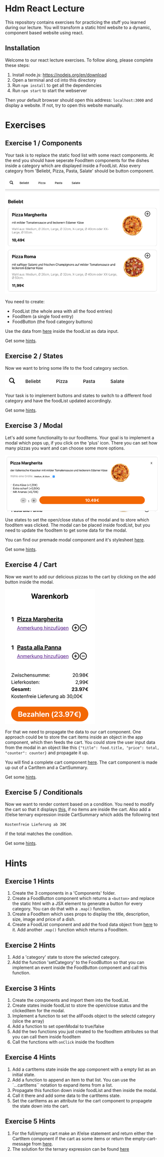 # Hdm React Lecture

This repository contains exercises for practicing the stuff you learned during our lecture. You will transform a static html website to a dynamic, component based website using react.

## Installation

Welcome to our react lecture exercises. To follow along, please complete these steps:

1. Install node.js: https://nodejs.org/en/download
2. Open a terminal and cd into this directory
3. Run `npm install` to get all the dependencies
4. Run `npm start` to start the webserver

Then your default browser should open this address: `localhost:3000` and display a website.
If not, try to open this website manually.

# Exercises
## Exercise 1 / Components

Your task is to replace the static food list with some react components. At the end you should have seperate FoodItem components for the dishes inside a category which are displayed inside a FoodList. Also every category from 'Beliebt, Pizza, Pasta, Salate' should be button component.

![FoodList](exersice-resources/readme-images/exercise1.png)

You need to create:
- FoodList (the whole area with all the food entries)
- FoodItem (a single food entry)
- FoodButton (the food category buttons)

Use the data from [here](./exersice-resources/allFood.js) inside the foodList as data input.

Get some [hints](#exercise-1-hints).

## Exercise 2 / States

Now we want to bring some life to the food category section.

![Food Category](exersice-resources/readme-images/food-category.png)

Your task is to implement buttons and states to switch to a different food category and have the foodList updated accordingly.

Get some [hints](#exercise-2-hints).

## Exercise 3 / Modal

Let's add some functionality to our foodItems. Your goal is to implement a modal which pops up, if you click on the 'plus' icon. There you can set how many pizzas you want and can choose some more options.

![Modal](./exersice-resources/readme-images/modal.png)

Use states to set the open/close status of the modal and to store which foodItem was clicked.
The modal can be placed inside foodList, but you need to update the foodItem to get some data for the modal.

You can find our premade modal component and it's stylesheet [here](./exersice-resources/Components).

Get some [hints](#exercise-3-hints).

## Exercise 4 / Cart

Now we want to add our delicious pizzas to the cart by clicking on the add button inside the modal.

![Cart](./exersice-resources/readme-images/cart.png)

For that we need to propagate the data to our cart component.
One approach could be to store the cart items inside an object in the app component, which then feeds the cart.
You could store the user input data from the modal in an object like this `{"title": food.title, "price": total, "counter": counter}` and propagate it up.

You will find a complete cart component [here](./exersice-resources/Components/Cart). The cart component is made up out of a CartItem and a CartSummary. 

Get some [hints](#exercise-4-hints).

## Exercise 5 / Conditionals

Now we want to render content based on a condition. You need to modify the cart so that it displays [this](./exersice-resources/cart-conditional-if-else.js), if no items are inside the cart.
Also add a if/else ternary expression inside CartSummary which adds the following text

`Kostenfreie Lieferung ab 30€`

if the total matches the condition.

Get some [hints](#exercise-5-hints).

# Hints
## Exercise 1 Hints
1. Create the 3 components in a 'Components' folder.
2. Create a FoodButton component which returns a `<button>` and replace the static html with a JSX element to generate a button for every category. You can do that with a `.map()` function.
3. Create a FoodItem which uses props to display the title, description, size, image and price of a dish.
4. Create a FoodList component and add the food data object from [here](./exersice-resources/allFood.js) to it. Add another `.map()` function which returns a FoodItem.

## Exercise 2 Hints
1. Add a 'category' state to store the selected category.
2. Add the function 'setCategory' to the FoodButton so that you can implement an event inside the FoodButton component and call this function.

## Exercise 3 Hints
1. Create the components and import them into the foodList.
2. Create states inside foodList to store the open/close status and the clickedItem for the modal.
3. Implement a function to set the allFoods object to the selectd category (slice the array)
4. Add a function to set openModal to true/false
5. Add the two functions you just created to the foodItem attributes so that you can call them inside foodItem
6. Call the functions with `onClick` inside the foodItem

## Exercise 4 Hints
1. Add a cartItems state inside the app component with a empty list as an initial state.
2. Add a function to append an item to that list. You can use the `...cartItems`` notation to expand items from a list.
3. Propagate this function down inside foodList and then inside the modal.
4. Call it there and add some data to the cartItems state.
5. Set the cartItems as an attribute for the cart component to propagete the state down into the cart.

## Exercise 5 Hints
1. For the full/empty cart make an if/else statement and return either the CartItem component if the cart as some items or return the empty-cart-message from [here](./exersice-resources/cart-conditional-if-else.js).
2. The solution for the ternary expression can be found [here](./exersice-resources/cart-conditional-ternary.js)
